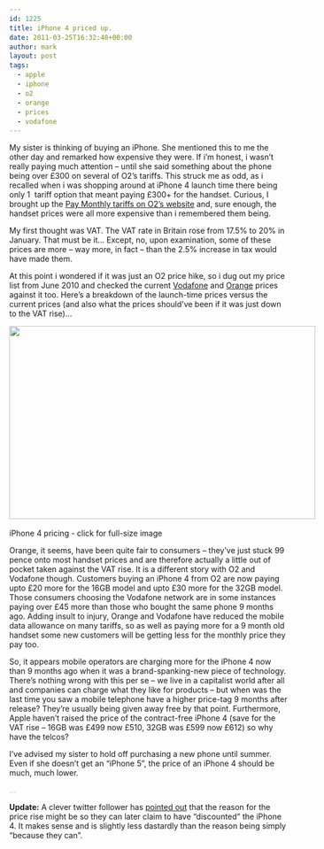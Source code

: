 ```yaml
---
id: 1225
title: iPhone 4 priced up.
date: 2011-03-25T16:32:48+00:00
author: mark
layout: post
tags:
  - apple
  - iphone
  - o2
  - orange
  - prices
  - vodafone
---
```

My sister is thinking of buying an iPhone. She mentioned this to me the other day and remarked how expensive they were. If i&#8217;m honest, i wasn&#8217;t really paying much attention &#8211; until she said something about the phone being over £300 on several of O2&#8217;s tariffs. This struck me as odd, as i recalled when i was shopping around at iPhone 4 launch time there being only 1  tariff option that meant paying £300+ for the handset. Curious, I brought up the [Pay Monthly tariffs on O2&#8217;s website](http://shop.o2.co.uk/new-iphone/tariffs.html) and, sure enough, the handset prices were all more expensive than i remembered them being.

My first thought was VAT. The VAT rate in Britain rose from 17.5% to 20% in January. That must be it&#8230; Except, no, upon examination, some of these prices are more &#8211; way more, in fact &#8211; than the 2.5% increase in tax would have made them.

At this point i wondered if it was just an O2 price hike, so i dug out my price list from June 2010 and checked the current [Vodafone](http://www.vodafone.co.uk/brands/iphone/pay-monthly-iphone/index.htm) and [Orange](http://shop.orange.co.uk/iphone/choose-your-4g-plan) prices against it too. Here&#8217;s a breakdown of the launch-time prices versus the current prices (and also what the prices should&#8217;ve been if it was just down to the VAT rise)&#8230;

<div id="attachment_1226" style="width: 563px" class="wp-caption alignnone">
  <a href="/images/fromwp/2011/03/iphone4-prices.jpg"><img class="size-large wp-image-1226  " title="iPhone4 prices - then and now" src="/images/fromwp/2011/03/iphone4-prices-1024x647.jpg" alt="" width="553" height="349" srcset="/images/fromwp/2011/03/iphone4-prices-1024x647.jpg 1024w, /images/fromwp/2011/03/iphone4-prices-300x189.jpg 300w, /images/fromwp/2011/03/iphone4-prices.jpg 1195w" sizes="(max-width: 553px) 100vw, 553px" /></a>
  
  <p class="wp-caption-text">
    iPhone 4 pricing - click for full-size image
  </p>
</div>

<p style="text-align: left;">
  Orange, it seems, have been quite fair to consumers &#8211; they&#8217;ve just stuck 99 pence onto most handset prices and are therefore actually a little out of pocket taken against the VAT rise. It is a different story with O2 and Vodafone though. Customers buying an iPhone 4 from O2 are now paying upto £20 more for the 16GB model and upto £30 more for the 32GB model. Those consumers choosing the Vodafone network are in some instances paying over £45 more than those who bought the same phone 9 months ago. Adding insult to injury, Orange and Vodafone have reduced the mobile data allowance on many tariffs, so as well as paying more for a 9 month old handset some new customers will be getting less for the monthly price they pay too.
</p>

So, it appears mobile operators are charging more for the iPhone 4 now than 9 months ago when it was a brand-spanking-new piece of technology. There&#8217;s nothing wrong with this per se &#8211; we live in a capitalist world after all and companies can charge what they like for products &#8211; but when was the last time you saw a mobile telephone have a higher price-tag 9 months after release? They&#8217;re usually being given away free by that point. Furthermore, Apple haven&#8217;t raised the price of the contract-free iPhone 4 (save for the VAT rise &#8211; 16GB was £499 now £510, 32GB was £599 now £612) so why have the telcos?

I&#8217;ve advised my sister to hold off purchasing a new phone until summer. Even if she doesn&#8217;t get an &#8220;iPhone 5&#8221;, the price of an iPhone 4 should be much, much lower.

<span style="color: #c0c0c0;">&#8230;</span>

**Update:** A clever twitter follower has [pointed out](https://twitter.com/fernando_jnr/status/51312674734219264) that the reason for the price rise might be so they can later claim to have &#8220;discounted&#8221; the iPhone 4. It makes sense and is slightly less dastardly than the reason being simply &#8220;because they can&#8221;.